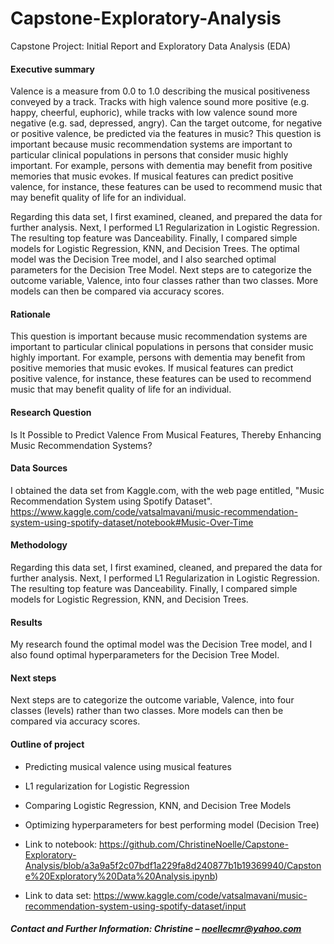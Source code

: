 # Capstone-Exploratory-Analysis

Capstone Project: Initial Report and Exploratory Data Analysis (EDA)

#### Executive summary

Valence is a measure from 0.0 to 1.0 describing the musical positiveness conveyed by a track. Tracks with high valence sound more positive (e.g. happy, cheerful, euphoric), while tracks with low valence sound more negative (e.g. sad, depressed, angry). Can the target outcome, for negative or positive valence, be predicted via the features in music? This question is important because music recommendation systems are important to particular clinical populations in persons that consider music highly important.  For example, persons with dementia may benefit from positive memories that music evokes. If musical features can predict positive valence, for instance, these features can be used to recommend music that may benefit quality of life for an individual.

Regarding this data set, I first examined, cleaned, and prepared the data for further analysis. Next, I performed L1 Regularization in Logistic Regression. The resulting top feature was Danceability. Finally, I compared simple models for Logistic Regression, KNN, and Decision Trees.  The optimal model was the Decision Tree model, and I also searched optimal parameters for the Decision Tree Model. Next steps are to categorize the outcome variable, Valence, into four classes rather than two classes. More models can then be compared via accuracy scores.

#### Rationale
This question is important because music recommendation systems are important to particular clinical populations in persons that consider music highly important.  For example, persons with dementia may benefit from positive memories that music evokes. If musical features can predict positive valence, for instance, these features can be used to recommend music that may benefit quality of life for an individual.

#### Research Question
Is It Possible to Predict Valence From Musical Features, Thereby Enhancing Music Recommendation Systems?

#### Data Sources
I obtained the data set from Kaggle.com, with the web page entitled, "Music Recommendation System using Spotify Dataset".
https://www.kaggle.com/code/vatsalmavani/music-recommendation-system-using-spotify-dataset/notebook#Music-Over-Time

#### Methodology
Regarding this data set, I first examined, cleaned, and prepared the data for further analysis. Next, I performed L1 Regularization in Logistic Regression. The resulting top feature was Danceability. Finally, I compared simple models for Logistic Regression, KNN, and Decision Trees.  

#### Results

My research found the optimal model was the Decision Tree model, and I also found optimal hyperparameters for the Decision Tree Model.

#### Next steps
Next steps are to categorize the outcome variable, Valence, into four classes (levels) rather than two classes. More models can then be compared via accuracy scores.

#### Outline of project

- Predicting musical valence using musical features
- L1 regularization for Logistic Regression
- Comparing Logistic Regression, KNN, and Decision Tree Models
- Optimizing hyperparameters for best performing model (Decision Tree)

- Link to notebook: https://github.com/ChristineNoelle/Capstone-Exploratory-Analysis/blob/a3a9a5f2c07bdf1a229fa8d240877b1b19369940/Capstone%20Exploratory%20Data%20Analysis.ipynb)

- Link to data set: https://www.kaggle.com/code/vatsalmavani/music-recommendation-system-using-spotify-dataset/input
##### Contact and Further Information: Christine – noellecmr@yahoo.com
